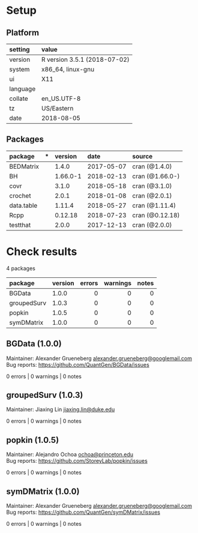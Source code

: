 # Setup

## Platform

|setting  |value                        |
|:--------|:----------------------------|
|version  |R version 3.5.1 (2018-07-02) |
|system   |x86_64, linux-gnu            |
|ui       |X11                          |
|language |                             |
|collate  |en_US.UTF-8                  |
|tz       |US/Eastern                   |
|date     |2018-08-05                   |

## Packages

|package    |*  |version  |date       |source          |
|:----------|:--|:--------|:----------|:---------------|
|BEDMatrix  |   |1.4.0    |2017-05-07 |cran (@1.4.0)   |
|BH         |   |1.66.0-1 |2018-02-13 |cran (@1.66.0-) |
|covr       |   |3.1.0    |2018-05-18 |cran (@3.1.0)   |
|crochet    |   |2.0.1    |2018-01-08 |cran (@2.0.1)   |
|data.table |   |1.11.4   |2018-05-27 |cran (@1.11.4)  |
|Rcpp       |   |0.12.18  |2018-07-23 |cran (@0.12.18) |
|testthat   |   |2.0.0    |2017-12-13 |cran (@2.0.0)   |

# Check results

4 packages

|package     |version | errors| warnings| notes|
|:-----------|:-------|------:|--------:|-----:|
|BGData      |1.0.0   |      0|        0|     0|
|groupedSurv |1.0.3   |      0|        0|     0|
|popkin      |1.0.5   |      0|        0|     0|
|symDMatrix  |1.0.0   |      0|        0|     0|

## BGData (1.0.0)
Maintainer: Alexander Grueneberg <alexander.grueneberg@googlemail.com>  
Bug reports: https://github.com/QuantGen/BGData/issues

0 errors | 0 warnings | 0 notes

## groupedSurv (1.0.3)
Maintainer: Jiaxing Lin <jiaxing.lin@duke.edu>

0 errors | 0 warnings | 0 notes

## popkin (1.0.5)
Maintainer: Alejandro Ochoa <ochoa@princeton.edu>  
Bug reports: https://github.com/StoreyLab/popkin/issues

0 errors | 0 warnings | 0 notes

## symDMatrix (1.0.0)
Maintainer: Alexander Grueneberg <alexander.grueneberg@googlemail.com>  
Bug reports: https://github.com/QuantGen/symDMatrix/issues

0 errors | 0 warnings | 0 notes

